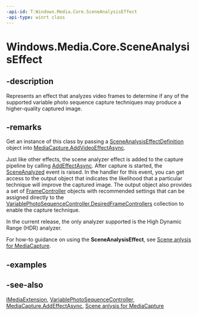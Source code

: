 ```yaml
---
-api-id: T:Windows.Media.Core.SceneAnalysisEffect
-api-type: winrt class
---
```


<!-- Class syntax.
public class SceneAnalysisEffect : Windows.Media.Core.ISceneAnalysisEffect, Windows.Media.IMediaExtension
-->

# Windows.Media.Core.SceneAnalysisEffect

## -description
Represents an effect that analyzes video frames to determine if any of the supported variable photo sequence capture techniques may produce a higher-quality captured image.

## -remarks
Get an instance of this class by passing a [SceneAnalysisEffectDefinition](sceneanalysiseffectdefinition.md) object into [MediaCapture.AddVideoEffectAsync](../windows.media.capture/mediacapture_addvideoeffectasync_1410216019.md).

Just like other effects, the scene analyzer effect is added to the capture pipeline by calling [AddEffectAsync](../windows.media.capture/mediacapture_addeffectasync_262788603.md). After capture is started, the [SceneAnalyzed](sceneanalysiseffect_sceneanalyzed.md) event is raised. In the handler for this event, you can get access to the output object that indicates the likelihood that a particular technique will improve the captured image. The output object also provides a set of [FrameController](highdynamicrangeoutput_framecontrollers.md) objects with recommended settings that can be assigned directly to the [VariablePhotoSequenceController.DesiredFrameControllers](../windows.media.devices.core/variablephotosequencecontroller_desiredframecontrollers.md) collection to enable the capture technique.

In the current release, the only analyzer supported is the High Dynamic Range (HDR) analyzer.

For how-to guidance on using the **SceneAnalysisEffect**, see [Scene anlysis for MediaCapture](https://msdn.microsoft.com/en-us/windows/uwp/audio-video-camera/scene-analysis-for-media-capture).

## -examples

## -see-also
[IMediaExtension](../windows.media/imediaextension.md), [VariablePhotoSequenceController](../windows.media.devices.core/variablephotosequencecontroller.md), [MediaCapture.AddEffectAsync](../windows.media.capture/mediacapture_addeffectasync_262788603.md), [Scene anlysis for MediaCapture](https://msdn.microsoft.com/en-us/windows/uwp/audio-video-camera/scene-analysis-for-media-capture)